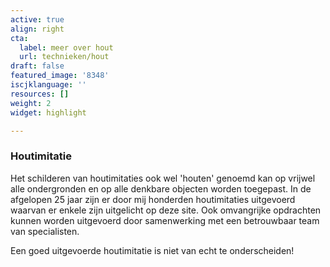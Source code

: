 ```yaml
---
active: true
align: right
cta:
  label: meer over hout
  url: technieken/hout
draft: false
featured_image: '8348'
iscjklanguage: ''
resources: []
weight: 2
widget: highlight

---
```


### Houtimitatie

Het schilderen van houtimitaties ook wel 'houten' genoemd kan op vrijwel alle ondergronden en op alle denkbare objecten worden toegepast.
In de afgelopen 25 jaar zijn er door mij honderden houtimitaties uitgevoerd waarvan er enkele zijn uitgelicht op deze site.
Ook omvangrijke opdrachten kunnen worden uitgevoerd door samenwerking met een betrouwbaar team van specialisten.

Een goed uitgevoerde houtimitatie is niet van echt te onderscheiden!









